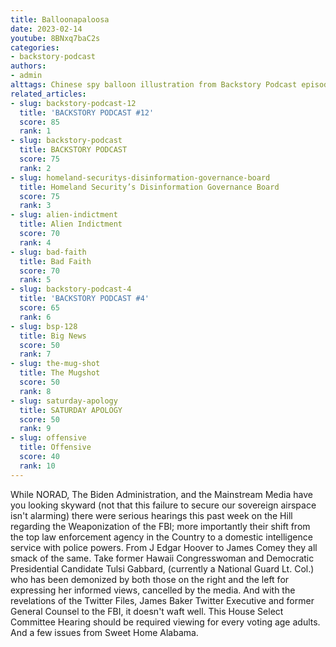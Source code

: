 ```yaml
---
title: Balloonapaloosa
date: 2023-02-14
youtube: 8BNxq7baC2s
categories:
- backstory-podcast
authors:
- admin
alttags: Chinese spy balloon illustration from Backstory Podcast episode, discussed alongside concerns about FBI weaponization
related_articles:
- slug: backstory-podcast-12
  title: 'BACKSTORY PODCAST #12'
  score: 85
  rank: 1
- slug: backstory-podcast
  title: BACKSTORY PODCAST
  score: 75
  rank: 2
- slug: homeland-securitys-disinformation-governance-board
  title: Homeland Security’s Disinformation Governance Board
  score: 75
  rank: 3
- slug: alien-indictment
  title: Alien Indictment
  score: 70
  rank: 4
- slug: bad-faith
  title: Bad Faith
  score: 70
  rank: 5
- slug: backstory-podcast-4
  title: 'BACKSTORY PODCAST #4'
  score: 65
  rank: 6
- slug: bsp-128
  title: Big News
  score: 50
  rank: 7
- slug: the-mug-shot
  title: The Mugshot
  score: 50
  rank: 8
- slug: saturday-apology
  title: SATURDAY APOLOGY
  score: 50
  rank: 9
- slug: offensive
  title: Offensive
  score: 40
  rank: 10
---
```

While NORAD, The Biden Administration, and the Mainstream Media have you looking skyward (not that this failure to secure our sovereign airspace isn't alarming) there were serious hearings this past week on the Hill regarding the Weaponization of the FBI; more importantly their shift from the top law enforcement agency in the Country to a domestic intelligence service with police powers. From J Edgar Hoover to James Comey they all smack of the same. Take former Hawaii Congresswoman and Democratic Presidential Candidate Tulsi Gabbard, (currently a National Guard Lt. Col.) who has been demonized by both those on the right and the left for expressing her informed views, cancelled by the media. And with the revelations of the Twitter Files, James Baker Twitter Executive and former General Counsel to the FBI, it doesn't waft well. This House Select Committee Hearing should be required viewing for every voting age adults. And a few issues from Sweet Home Alabama.
